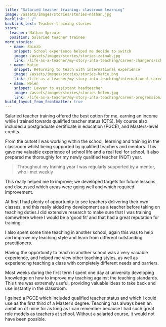```yaml
---
title: "Salaried teacher training: classroom learning"
image: /assets/images/stories/stories-nathan.jpg
backlink: "./"
backlink_text: Teacher training stories
story:
  teacher: Nathan Sproule
  position: Salaried teacher trainee
more_stories:
  - name: Zainab
    snippet: School experience helped me decide to switch
    image: /assets/images/stories/stories-zainab.jpg
    link: /life-as-a-teacher/my-story-into-teaching/career-changers/school-experience-helped-me-decide-to-switch
  - name: Katie
    snippet: Returning to teach with international experience
    image: /assets/images/stories/stories-katie.png
    link: /life-as-a-teacher/my-story-into-teaching/international-career-changers/returning-to-teaching-with-international-experience
  - name: Helen
    snippet: Lawyer to assistant headteacher
    image: /assets/images/stories/stories-helen.jpg
    link: /life-as-a-teacher/my-story-into-teaching/career-progression/lawyer-to-assistant-teacher
build_layout_from_frontmatter: true
---
```


Salaried teacher training offered the best option for me, earning an income while I trained towards qualified teacher status (QTS). My course also included a postgraduate certificate in education (PGCE), and Masters-level credits.

From the outset I was working within the school, learning and training in the classroom whilst being supported by qualified teachers and mentors. This gave me valuable experience of school life and a real feel for school. It also prepared me thoroughly for my newly qualified teacher (NQT) year.

> Throughout my training year I was regularly supported by a mentor, who I met weekly

This really helped me to improve; we developed targets for future lessons and discussed which areas were going well and which required improvement.

At first I had plenty of opportunity to see teachers delivering their own classes, and this really aided my development as a teacher before taking on teaching duties.I did extensive research to make sure that I was training somewhere where I would be a ‘good fit’ and that had a great reputation for training.

I also spent some time teaching in another school; again this was to help and improve my teaching style and learn from different outstanding practitioners.

Having the opportunity to teach in another school was a very valuable experience, and helped me view other teaching styles, as well as experiencing teaching a class with completely different needs and barriers.

Most weeks during the first term I spent one day at university developing knowledge on how to improve my teaching against the teaching standards. This time was extremely useful, providing valuable ideas to take back and use instantly in the classroom.

I gained a PGCE which included qualified teacher status and which I could use as the first third of a Master’s degree. Teaching has always been an ambition of mine for as long as I can remember because I had such great role models as teachers at school. Without a salaried course, it would not have been possible.
